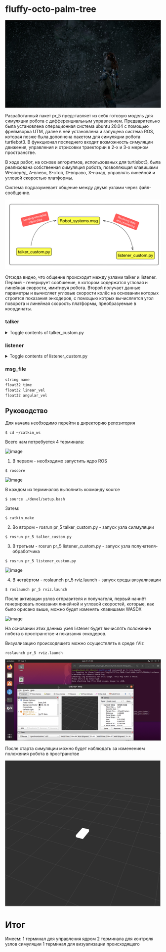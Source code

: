 # fluffy-octo-palm-tree

![image](screenshots/wall_1.jpg)

  Разработанный пакет pr_5 представляет из себя готовую модель для симуляции робота с дифференциальным управлением. Предварительно была установлена операционная система ubuntu 20.04 с помощью фреймворка UTM, далее в ней установлена и запущена система ROS, которая позже была дополнена пакетом для симуляции робота turtlebot3. В функционал последнего входит возможность симуляции движения, управления и отрисовки траектории в 2-х и 3-х мерном пространстве. 

  В ходе работ, на основе алгоритмов, использованых для turtlebot3, была реализована собственная симуляция робота, позволяющая клавишами W-вперёд, A-влево, S-стоп, D-вправо, X-назад, управлять линейной и угловой скоростью платформы.
  
  Система подразумевает общение между двумя узлами через файл-сообщение. 
  
![image](screenshots/Chat_model.jpeg)

Отсюда видно, что общение происходит между узлами talker и listener. Первый - генерирует сообшение, в котором содержатся угловая и линейная скорости, имитируя робота. Второй получает данные параметры и вычисляет угловые скорости колёс на основании которых строятся показания энкодеров, с помощью котрых вычисляется угол поворота и линейная скорость платформы, преобразуемые в координаты.

### talker
<details>
  <summary>Toggle contents of talker_custom.py </summary>
  
  ```python
  #!/usr/bin/env python3

  import rospy
  from pr_5.msg import Robot_systems
  import sys, select, os
  if os.name == 'nt':
    import msvcrt, time
  else:
    import tty, termios

  def getKey():
      if os.name == 'nt':
          timeout = 0.1
          startTime = time.time()
          while(1):
              if msvcrt.kbhit():
                  if sys.version_info[0] >= 3:
                      return msvcrt.getch().decode()
                  else:
                      return msvcrt.getch()
              elif time.time() - startTime > timeout:
                  return ''

      tty.setraw(sys.stdin.fileno())
      rlist, _, _ = select.select([sys.stdin], [], [], 0.1)
      if rlist:
          key = sys.stdin.read(1)
      else:
          key = ''

      termios.tcsetattr(sys.stdin, termios.TCSADRAIN, settings)
      return key

  def talker():

      target_linear_vel   = 0.0
      target_angular_vel  = 0.0
      control_linear_vel  = 0.0
      control_angular_vel = 0.0

      pub = rospy.Publisher('custom_chatter', Robot_systems)
      rospy.init_node('custom_talker', anonymous=True)
      r = rospy.Rate(10) #10 hz

      while not rospy.is_shutdown():
          key = getKey()
          if key == 'w' :
              control_linear_vel  += 0.1
          elif key == 'x' :
              control_linear_vel  -= 0.1
          elif key == 'a' :
              control_angular_vel  -= 0.1
          elif key == 'd' :
              control_angular_vel  += 0.1
          elif key == ' ' or key == 's' :
              control_linear_vel  = 0.0
              control_angular_vel = 0.0
          else:
              if (key == '\x03'):
                  break

          msg = Robot_systems()
          msg.linear_vel = control_linear_vel
          msg.angular_vel = control_angular_vel
          msg.time = rospy.get_time()

          rospy.loginfo(msg)
          pub.publish(msg)
          r.sleep()

  if __name__ == '__main__':
      if os.name != 'nt':
          settings = termios.tcgetattr(sys.stdin)
      try:
          talker()
      except rospy.ROSInterruptException: pass
  ```
</details>

### listener 
<details>
  <summary>Toggle contents of listener_custom.py </summary>
  
  ```python
  #!/usr/bin/env python

  import rospy
  import math
  from pr_5.msg import Robot_systems

  encr = 0
  encl = 0
  w_lg = 0
  w_rg = 0
  teta_g = 0
  x_g = 0
  y_g = 0
  t_g = 0

  ```
  Функция wspeed() предназначена для вычисления угловой скорости в соответствии с показаниями энкодера. Она принимает угловые скорости левого и правого колёс, вычисляет, сколько прошло с предыдущего измерения. Далее высчитываются изменения показаний каждого из энкодеров, приводящиеся к целочисленным значениям, после чего пересчитываются угловые скорости. А также обновляется глобальное значение времени. Все посчитанные значения обновляются.
  ```python
  
  def wspeed(w_l, w_r):
      global t_g
      N = 4096
      t = float(rospy.get_time())
      dt = t - t_g
      #вычисление показаний энкодера
      dencl = int(w_l * dt * N / (2 * 3.1415))
      dencr = int(w_r * dt * N / (2 * 3.1415))
      #вычисление угловой скорости колеса
      wl = dencl * 2 * 3.1415 / dt / N
      wr = dencr * 2 * 3.1415 / dt / N
      t_g = t
      return dt, wl,wr,  dencl, dencr
  
  ```
  
  Функция funny() предназначена для подсчёта показаний энкодеров, а также координат робота. Она принимает две переменные: линейную и угловую скорости робота, изменяемые с помощью кнопок пользователем. Из полученных величин высчитываются угловые скорости левого и правого колеса. Далее вызывается функция wspeed(), которая возвращает разницу времени между последним показанием и текущим, пересчитанные угловые скорости каждого из колёс, а также изменения показаний энкодеров колёс. Подробнее о функции будет рассказано позже. По изменениям показаний инкодеров вычисляются текущие выдаваемые ими значения. Заново расчитываются угловая и линейная скорость, а также считаются угол поворода и координаты робота x и y. Поскольку времени между измерениями проходит немного, нет необходимости применять интеграл, частые измерения соответствуют в некоторой степени методу трапеции для подсчёта интеграла.
  
  ```python
  def funny(V, W):
      global t_g
      global teta_g
      global x_g
      global y_g
      global t_g
      global encr
      global encl
      global w_rg
      global w_lg
      L = 0.287
      r = 0.033
      #угловые скорости колёс по полученным данным
      wl = (V - 0.5 * L * W) / r
      wr = (V + 0.5 * L * W) / r
      #угловые скорости колёс после сау
      dt, wl,wr, dencl, dencr = wspeed(wl, wr)
      encl += dencl
      encr += dencr
      #посчитанные угловая и линейная скорости
      V = 0.5 * r * (wl + wr)
      W = r * (wr - wl) / L
      teta = W * dt
      x = V * math.cos(teta) * dt
      y = V * math.sin(teta) * dt
      x_g += x
      y_g += y
      teta_g += teta
      return t_g

  def callback(data):
      funny(data.linear_vel, data.angular_vel)
      rospy.loginfo("Encoder_left %0.2f", encl)
      rospy.loginfo("Encoder_right %0.2f", encr)
      rospy.loginfo("Y: %0.2f", y_g)
      rospy.loginfo("X: %0.2f", x_g)

  def listener():
      rospy.init_node('custom_listener', anonymous=True)
      rospy.Subscriber("custom_chatter", Robot_systems, callback)
      t_g = float(rospy.get_time())
      # spin() simply keeps python from exiting until this node is stopped
      rospy.spin()

  if __name__ == '__main__':
      listener()
  ```
</details>

### msg_file
```python
string name
float32 time
float32 linear_vel
float32 angular_vel
```

## Руководство

Для начала необходимо перейти в директорию репозитория

```
$ cd ~/catkin_ws
```
Всего нам потребуется 4 терминала: 

![image](screenshots/Prerequirements.png)

1. В первом - необходимо запустить ядро ROS
```
$ roscore
```

![image](screenshots/Roscore.png)

В каждом из терминалов выполнить кооманду source
```
$ source ./devel/setup.bash
```
Затем:
```
$ catkin_make
```

2. Во втором - rosrun pr_5 talker_custom.py - запуск узла силмуляции
```
$ rosrun pr_5 talker_custom.py
```

3. В третьем - rosrun pr_5 listener_custom.py - запуск узла получателя-обработчика
```
$ rosrun pr_5 listener_custom.py
```

![image](screenshots/Publisher_listener.png)


4. В четвёртом - roslaunch pr_5 rviz.launch - запуск среды визуализации
```
$ roslaunch pr_5 rviz.launch
```

После активации узлов отправителя и получателя, первый начнёт генерировать показания линейной и угловой скоростей, которые, как было орисано выше, можно будет изменять клавишами WASDX 

![image](screenshots/Movement.png)

На основании этих данных узел listener будет вычислять положение побота в пространстве и показания энкодеров.

Визуализацию происходящего можно осуществлять в среде rViz
```
roslaunch pr_5 rviz.launch
```

![image](screenshots/rViz.png)

После старта симуляции можно будет наблюдать за изменением положения робота в пространстве 

![image](screenshots/rViz_brick.png)

# Итог

Имеем: 
1 терминал для управления ядром
2 терминала для контроля узлов симуляции
1 терминал для визуализации происходящего



